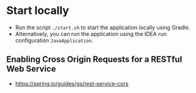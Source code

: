 # Start locally

- Run the script `./start.sh` to start the application locally using Gradle.
- Alternatively, you can run the application using the IDEA run configuration `JavaApplication`.

## Enabling Cross Origin Requests for a RESTful Web Service

- https://spring.io/guides/gs/rest-service-cors
